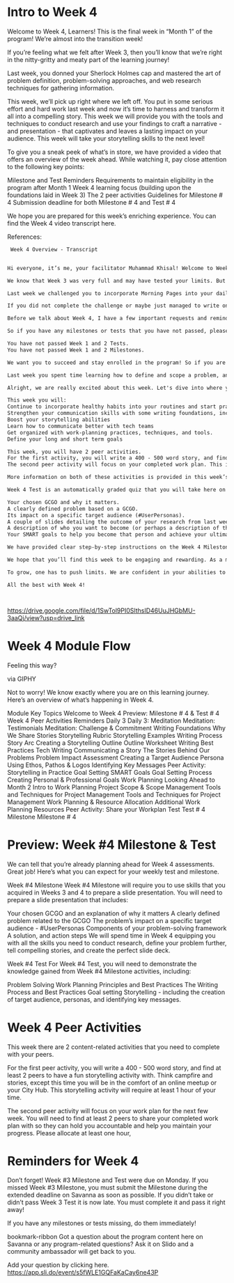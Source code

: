 # Intro to Week 4
Welcome to Week 4, Learners!
This is the final week in “Month 1” of the program! We’re almost into the transition week!

If you’re feeling what we felt after Week 3, then you’ll know that we’re right in the nitty-gritty and meaty part of the learning journey!

Last week, you donned your Sherlock Holmes cap and mastered the art of problem definition, problem-solving approaches, and web research techniques for gathering information.

This week, we’ll pick up right where we left off. You put in some serious effort and hard work last week and now it’s time to harness and transform it all into a compelling story. This week we will provide you with the tools and techniques to conduct research and use your findings to craft a narrative - and presentation - that captivates and leaves a lasting impact on your audience. This week will take your storytelling skills to the next level!

To give you a sneak peek of what’s in store, we have provided a video that offers an overview of the week ahead. While watching it, pay close attention to the following key points:

Milestone and Test Reminders
Requirements to maintain eligibility in the program after Month 1
Week 4 learning focus (building upon the foundations laid in Week 3)
The 2 peer activities
Guidelines for Milestone # 4
Submission deadline for both Milestone # 4 and Test # 4

We hope you are prepared for this week’s enriching experience.
You can find the Week 4 video transcript here.

References:
```txt
 Week 4 Overview - Transcript


Hi everyone, it’s me, your facilitator Muhammad Khisal! Welcome to Week 4. The days are really cruising by, and it’s officially almost the end of Month 1! A big congratulations to you for successfully completing all the work in Week 3! You really are making great progress!

We know that Week 3 was very full and may have tested your limits. But we are confident in what you can achieve. At ALX we Do Hard Things and we refuse to settle for the ordinary. So, well done for tackling Week 3 and building the habits and skills that will set you up for success for a long time to come. You are making a huge investment in yourself, and we take our hats off to you for staying committed to your growth.

Last week we challenged you to incorporate Morning Pages into your daily routine. If you had a mic drop moment and successfully completed the challenge to practice Morning Pages every day for 7 days straight, you earned your bragging rights. We celebrate you and give you full permission to flex a little in your squads.

If you did not complete the challenge or maybe just managed to write on some days, we encourage you to reflect on the reasons for not being able to complete the challenge and whether there is something you can do differently to incorporate Morning Pages into your everyday routine this week. The benefits of practicing Morning Pages really speak for themselves and we want everyone to experience them.

Before we talk about Week 4, I have a few important requests and reminders:

So if you have any milestones or tests that you have not passed, please do them as soon as possible. As a reminder, you will be unenrolled from the program after month 1 if:

You have not passed Week 1 and 2 Tests.
You have not passed Week 1 and 2 Milestones.

We want you to succeed and stay enrolled in the program! So if you are behind, please catch up before the end of month 1 so that you can continue your journey with us.

Last week you spent time learning how to define and scope a problem, and you engaged with 2 problem-solving approaches: The McKinsey Method and the Cool Head, Warm Heart Method. You practiced asking the right questions and developed 3 research questions and a hypothesis.

Alright, we are really excited about this week. Let's dive into where your learning experience will take you in Week 4. This week is a continuation of the hard work you did in Week 3. This week you will deepen the skills you need to define the scope of the problem further, tell compelling stories, and create the perfect slide deck.

This week you will:
Continue to incorporate healthy habits into your routines and start practicing the last tool in the Daily 3, which is Meditation.
Strengthen your communication skills with some writing foundations, including storytelling and technical writing
Boost your storytelling abilities
Learn how to communicate better with tech teams
Get organized with work-planning practices, techniques, and tools.
Define your long and short term goals

This week, you will have 2 peer activities.
For the first activity, you will write a 400 - 500 word story, and find at least 2 peers to have a fun storytelling activity with. You can carry out this activity with your peers online, or at your City Hub if you are close to one. The storytelling activity will require at least one hour of your time.
The second peer activity will focus on your completed work plan. This is an essential element of your learning journey as you prepare for month two lessons and your team projects. Again, you will need to collaborate with at least 2 peers and set aside 1 hour to complete this activity online or at your city hub.

More information on both of these activities is provided in this week’s learning content here on Savanna. Please make sure that you give yourself enough time to do the work with your peers.

Week 4 Test is an automatically graded quiz that you will take here on Savanna. The list of topics covered on this test appears on the next page. Week 4 Milestone is a .pdf submission that will be a Google Slide deck. Your slide deck will contain a cumulation of work that you will complete throughout the week. These pieces are:

Your chosen GCGO and why it matters.
A clearly defined problem based on a GCGO.
Its impact on a specific target audience (#UserPersonas).
A couple of slides detailing the outcome of your research from last week.
A description of who you want to become (or perhaps a description of the kind of person needed to solve the problem you’ve selected) and the ultimate goal you want to achieve.
Your SMART goals to help you become that person and achieve your ultimate goal.

We have provided clear step-by-step instructions on the Week 4 Milestone pages.

We hope that you’ll find this week to be engaging and rewarding. As a master of your own learning journey, think ahead and allocate your time, energy, and focus accordingly. There is a lot of content to cover and new skills to acquire, so start early and work at it every day.

To grow, one has to push limits. We are confident in your abilities to tackle this week like the young leader you are. We know you did not come here expecting the ordinary. So buckle up, dig deep for that energy, and let's do this!

All the best with Week 4!




```
https://drive.google.com/file/d/1SwTol9PI0SlthsID46UuJHGbMU-3aaQj/view?usp=drive_link

# Week 4 Module Flow
Feeling this way?

via GIPHY

Not to worry! We know exactly where you are on this learning journey. Here’s an overview of what’s happening in Week 4.

Module
Key Topics
Welcome to Week 4
Preview: Milestone # 4 & Test # 4
Week 4 Peer Activities
Reminders
Daily 3
Daily 3: Meditation
Meditation: Testimonials
Meditation: Challenge & Commitment
Writing Foundations
Why We Share Stories
Storytelling Rubric
Storytelling Examples
Writing Process
Story Arc
Creating a Storytelling Outline
Outline Worksheet
Writing Best Practices
Tech Writing
Communicating a Story
The Stories Behind Our Problems
Problem Impact Assessment
Creating a Target Audience Persona
Using Ethos, Pathos & Logos
Identifying Key Messages
Peer Activity: Storytelling in Practice
Goal Setting
SMART Goals
Goal Setting Process
Creating Personal & Professional Goals
Work Planning
Looking Ahead to Month 2
Intro to Work Planning
Project Scope & Scope Management
Tools and Techniques for Project Management
Tools and Techniques for Project Management
Work Planning & Resource Allocation
Additional Work Planning Resources
Peer Activity: Share your Workplan
Test	Test # 4
Milestone	Milestone # 4

# Preview: Week #4 Milestone & Test
We can tell that you’re already planning ahead for Week 4 assessments. Great job! Here’s what you can expect for your weekly test and milestone.

Week #4 Milestone
Week #4 Milestone will require you to use skills that you acquired in Weeks 3 and 4 to prepare a slide presentation. You will need to prepare a slide presentation that includes:

Your chosen GCGO and an explanation of why it matters
A clearly defined problem related to the GCGO
The problem’s impact on a specific target audience - #UserPersonas
Components of your problem-solving framework
A solution, and action steps
We will spend time in Week 4 equipping you with all the skills you need to conduct research, define your problem further, tell compelling stories, and create the perfect slide deck.

Week #4 Test
For Week #4 Test, you will need to demonstrate the knowledge gained from Week #4 Milestone activities, including:

Problem Solving
Work Planning Principles and Best Practices
The Writing Process and Best Practices
Goal setting
Storytelling - including the creation of target audience, personas, and identifying key messages.

# Week 4 Peer Activities


This week there are 2 content-related activities that you need to complete with your peers.

For the first peer activity, you will write a 400 - 500 word story, and find at least 2 peers to have a fun storytelling activity with. Think campfire and stories, except this time you will be in the comfort of an online meetup or your City Hub. This storytelling activity will require at least 1 hour of your time.

The second peer activity will focus on your work plan for the next few week. You will need to find at least 2 peers to share your completed work plan with so they can hold you accountable and help you maintain your progress. Please allocate at least one hour,

# Reminders for Week 4


Don’t forget!
Week #3 Milestone and Test were due on Monday. If you missed Week #3 Milestone, you must submit the Milestone during the extended deadline on Savanna as soon as possible. If you didn’t take or didn’t pass Week 3 Test it is now late. You must complete it and pass it right away!

If you have any milestones or tests missing, do them immediately!



bookmark-ribbon
Got a question about the program content here on Savanna or any program-related questions? Ask it on Slido and a community ambassador will get back to you.

Add your question by clicking here.
https://app.sli.do/event/s5fWLE1GQFaKaCay6ne43P

